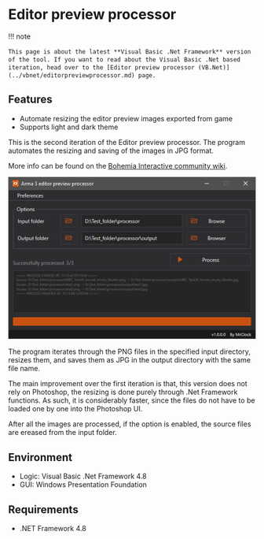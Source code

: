 # Editor preview processor

!!! note
	
	This page is about the latest **Visual Basic .Net Framework** version of the tool. If you want to read about the Visual Basic .Net based iteration, head over to the [Editor preview processor (VB.Net)](../vbnet/editorpreviewprocessor.md) page.

## Features

* Automate resizing the editor preview images exported from game
* Supports light and dark theme

This is the second iteration of the Editor preview processor. The program automates the resizing and saving of the images in JPG format.

More info can be found on the  [Bohemia Interactive community wiki](https://community.bistudio.com/wiki/Eden_Editor:_Configuring_Asset_Previews).

![VB.Net Framework based editor preview processor GUI](img/image_2_1.png)

The program iterates through the PNG files in the specified input directory, resizes them, and saves them as JPG in the output directory with the same file name.

The main improvement over the first iteration is that, this version does not rely on Photoshop, the resizing is done purely through .Net Framework functions. As such, it is considerably faster, since the files do not have to be loaded one by one into the Photoshop UI.

After all the images are processed, if the option is enabled, the source files are ereased from the input folder.

## Environment

* Logic:  Visual Basic .Net Framework 4.8
* GUI:    Windows Presentation Foundation

## Requirements

* .NET Framework 4.8